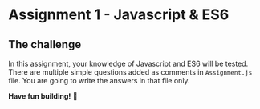 # Assignment 1 - Javascript & ES6

## The challenge

In this assignment, your knowledge of Javascript and ES6 will be tested. There are multiple simple questions added as comments in `Assignment.js` file. You are going to write the answers in that file only.

**Have fun building!** 🚀
